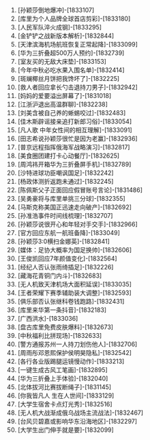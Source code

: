 
1. [孙颖莎倒地爆冲]-[1833107]
1. [库里为个人品牌全球首店剪彩]-[1833180]
1. [人民军队淬火成钢]-[1833295]
1. [金铲铲之战新版本解析]-[1832844]
1. [天津滨海机场航班恢复正常起降]-[1833099]
1. [华为三折叠超500万人预约]-[1832739]
1. [室友买的无敌大床垫]-[1833153]
1. [今年中秋必吃水果入围名单]-[1832414]
1. [斑斓椰丝月饼把我馋坏了]-[1832225]
1. [救人者回应拿长勺击退持刀男子]-[1832942]
1. [妈妈的爱要溢出屏幕了]-[1831018]
1. [江浙沪退出高温群聊]-[1832238]
1. [刘美含被自己养的蜥蜴咬过]-[1832483]
1. [佳木斯辟谣接亲追打新郎习俗]-[1833054]
1. [凡人歌 中年女性间的相互理解]-[1833091]
1. [田志希说孙颖莎很忙是因为老赢]-[1832936]
1. [普京远程指挥俄海军战略演习]-[1832817]
1. [美食圈团建打卡心动餐厅]-[1832625]
1. [周鸿祎开箱华为三折叠屏手机]-[1832789]
1. [沙特进球功臣嘲讽国足]-[1832242]
1. [杨政体测折返跑未通过]-[1832245]
1. [陈佩斯父子正面回应假冒账号言论]-[1831486]
1. [吴勇豪将与库里单挑三分球]-[1832355]
1. [马斯克称美国正迅速走向破产]-[1832692]
1. [孙准浩事件时间线梳理]-[1832707]
1. [孙颖莎说很开心和年轻对手交手]-[1832966]
1. [官方回应东航一航班备降]-[1833049]
1. [孙颖莎3:0横扫金娜英]-[1832841]
1. [媒体：足协大概率为国足换帅]-[1832606]
1. [王俊凯回应7年颜值变化]-[1832564]
1. [经纪人否认张雨绮插足]-[1832226]
1. [藏海花青铜门内斗]-[1832683]
1. [无人机致天津机场大面积延误]-[1833035]
1. [王者荣耀下赛季辅助装大调整]-[1832593]
1. [俱乐部否认张继科卷钱跑路]-[1832431]
1. [库里来华第一条抖音]-[1832183]
1. [广西洪水]-[1833036]
1. [盘古库里免费皮肤爆料]-[1832673]
1. [中秋福利比拼现场]-[1832633]
1. [警方通报苏州一人持刀划伤他人]-[1832706]
1. [周雨彤邓恩熙保护侯明昊隐私]-[1832542]
1. [各行各业版踢腿运镜慢动作]-[1833213]
1. [一键生成古风工笔画]-[1832895]
1. [华为三折叠上手体验]-[1832040]
1. [北体拔河比赛拔断绳子]-[1831145]
1. [你我皆凡人 生在人世间]-[1833129]
1. [大学生宿舍卡点灯光秀]-[1832516]
1. [无人机大战渐成俄乌战场主流战法]-[1832467]
1. [台风贝碧嘉或影响华东沿海地区]-[1832297]
1. [大学生出门伸手就是要]-[1832099]